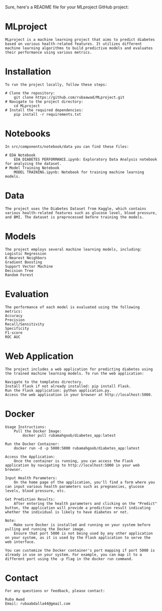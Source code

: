 
Sure, here's a README file for your MLproject GitHub project:

# MLproject
    MLproject is a machine learning project that aims to predict diabetes based on various health-related features. It utilizes different machine learning algorithms to build predictive models and evaluates their performance using various metrics.


# Installation
    To run the project locally, follow these steps:

    # Clone the repository:
        git clone https://github.com/rubaawad/MLproject.git
    # Navigate to the project directory:
        cd MLproject
    # Install the required dependencies:
        pip install -r requirements.txt
# Notebooks
    In src/components/notebook/data you can find these files:

    # EDA Notebook
        EDA DIABETES PERFORMANCE.ipynb: Exploratory Data Analysis notebook for analyzing the dataset.
    # Model Training Notebook
        MODEL TRAINING.ipynb: Notebook for training machine learning models.
# Data
    The project uses the Diabetes Dataset from Kaggle, which contains various health-related features such as glucose level, blood pressure, and BMI. The dataset is preprocessed before training the models.

# Models
    The project employs several machine learning models, including:
    Logistic Regression
    K-Nearest Neighbors
    Gradient Boosting
    Support Vector Machine
    Decision Tree
    Random Forest

# Evaluation
    The performance of each model is evaluated using the following metrics:
    Accuracy
    Precision
    Recall/Sensitivity
    Specificity
    F1-score
    ROC AUC
# Web Application
    The project includes a web application for predicting diabetes using the trained machine learning models. To run the web application:

    Navigate to the templates directory.
    Install Flask if not already installed: pip install Flask.
    Run the Flask application: python application.py.
    Access the web application in your browser at http://localhost:5000.
# Docker
    Usage Instructions:
        Pull the Docker Image:
            docker pull rubamahgoob/diabetes_app:latest

    Run the Docker Container:
        docker run -d -p 5000:5000 rubamahgoob/diabetes_app:latest

    Access the Application:
        Once the container is running, you can access the Flask application by navigating to http://localhost:5000 in your web browser.

    Input Health Parameters:
        On the home page of the application, you'll find a form where you can input various health parameters such as pregnancies, glucose levels, blood pressure, etc.

    Get Prediction Results:
        After entering the health parameters and clicking on the "Predict" button, the application will provide a prediction result indicating whether the individual is likely to have diabetes or not.

    Note:	
        Make sure Docker is installed and running on your system before pulling and running the Docker image.
        Ensure that port 5000 is not being used by any other application on your system, as it is used by the Flask application to serve the web interface.
        
    You can customize the Docker container's port mapping if port 5000 is already in use on your system. For example, you can map it to a different port using the -p flag in the docker run command.



# Contact
    For any questions or feedback, please contact:

    Ruba Awad
    Email: rubaabdalla44@gmail.com